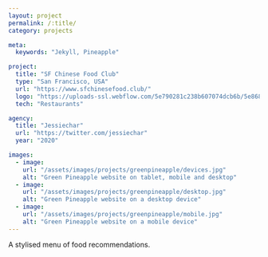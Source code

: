 ```yaml
---
layout: project
permalink: /:title/
category: projects

meta:
  keywords: "Jekyll, Pineapple"

project:
  title: "SF Chinese Food Club"
  type: "San Francisco, USA"
  url: "https://www.sfchinesefood.club/"
  logo: "https://uploads-ssl.webflow.com/5e790281c238b607074dcb6b/5e8682cbd1e52357fdeda076_logo_2x-p-500.pnglogo.png"
  tech: "Restaurants"

agency:
  title: "Jessiechar"
  url: "https://twitter.com/jessiechar"
  year: "2020"

images:
  - image:
    url: "/assets/images/projects/greenpineapple/devices.jpg"
    alt: "Green Pineapple website on tablet, mobile and desktop"
  - image:
    url: "/assets/images/projects/greenpineapple/desktop.jpg"
    alt: "Green Pineapple website on a desktop device"
  - image:
    url: "/assets/images/projects/greenpineapple/mobile.jpg"
    alt: "Green Pineapple website on a mobile device"
---
```

<p>A stylised menu of food recommendations.</p>